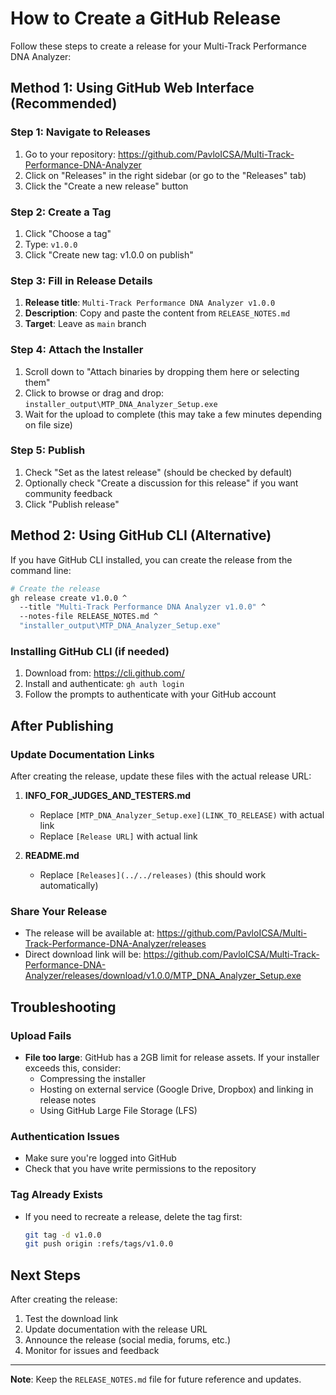 # How to Create a GitHub Release

Follow these steps to create a release for your Multi-Track Performance DNA Analyzer:

## Method 1: Using GitHub Web Interface (Recommended)

### Step 1: Navigate to Releases
1. Go to your repository: https://github.com/PavloICSA/Multi-Track-Performance-DNA-Analyzer
2. Click on "Releases" in the right sidebar (or go to the "Releases" tab)
3. Click the "Create a new release" button

### Step 2: Create a Tag
1. Click "Choose a tag"
2. Type: `v1.0.0`
3. Click "Create new tag: v1.0.0 on publish"

### Step 3: Fill in Release Details
1. **Release title**: `Multi-Track Performance DNA Analyzer v1.0.0`
2. **Description**: Copy and paste the content from `RELEASE_NOTES.md`
3. **Target**: Leave as `main` branch

### Step 4: Attach the Installer
1. Scroll down to "Attach binaries by dropping them here or selecting them"
2. Click to browse or drag and drop: `installer_output\MTP_DNA_Analyzer_Setup.exe`
3. Wait for the upload to complete (this may take a few minutes depending on file size)

### Step 5: Publish
1. Check "Set as the latest release" (should be checked by default)
2. Optionally check "Create a discussion for this release" if you want community feedback
3. Click "Publish release"

## Method 2: Using GitHub CLI (Alternative)

If you have GitHub CLI installed, you can create the release from the command line:

```bash
# Create the release
gh release create v1.0.0 ^
  --title "Multi-Track Performance DNA Analyzer v1.0.0" ^
  --notes-file RELEASE_NOTES.md ^
  "installer_output\MTP_DNA_Analyzer_Setup.exe"
```

### Installing GitHub CLI (if needed)
1. Download from: https://cli.github.com/
2. Install and authenticate: `gh auth login`
3. Follow the prompts to authenticate with your GitHub account

## After Publishing

### Update Documentation Links
After creating the release, update these files with the actual release URL:

1. **INFO_FOR_JUDGES_AND_TESTERS.md**
   - Replace `[MTP_DNA_Analyzer_Setup.exe](LINK_TO_RELEASE)` with actual link
   - Replace `[Release URL]` with actual link

2. **README.md**
   - Replace `[Releases](../../releases)` (this should work automatically)

### Share Your Release
- The release will be available at: https://github.com/PavloICSA/Multi-Track-Performance-DNA-Analyzer/releases
- Direct download link will be: https://github.com/PavloICSA/Multi-Track-Performance-DNA-Analyzer/releases/download/v1.0.0/MTP_DNA_Analyzer_Setup.exe

## Troubleshooting

### Upload Fails
- **File too large**: GitHub has a 2GB limit for release assets. If your installer exceeds this, consider:
  - Compressing the installer
  - Hosting on external service (Google Drive, Dropbox) and linking in release notes
  - Using GitHub Large File Storage (LFS)

### Authentication Issues
- Make sure you're logged into GitHub
- Check that you have write permissions to the repository

### Tag Already Exists
- If you need to recreate a release, delete the tag first:
  ```bash
  git tag -d v1.0.0
  git push origin :refs/tags/v1.0.0
  ```

## Next Steps

After creating the release:
1. Test the download link
2. Update documentation with the release URL
3. Announce the release (social media, forums, etc.)
4. Monitor for issues and feedback

---

**Note**: Keep the `RELEASE_NOTES.md` file for future reference and updates.
